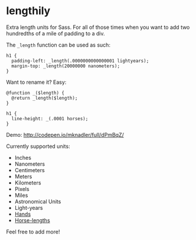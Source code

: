 # lengthily
Extra length units for Sass.
For all of those times when you want to add two hundredths of a mile of padding to a div.

The `_length` function can be used as such:

    h1 {
      padding-left: _length(.0000000000000001 lightyears);
      margin-top: _length(20000000 nanometers);
    }
    
Want to rename it? Easy:

    @function _($length) {
      @return _length($length);
    }
    
    h1 {
      line-height: _(.0001 horses);
    }
    
Demo: http://codepen.io/mknadler/full/dPmBqZ/
    
Currently supported units:

* Inches
* Nanometers
* Centimeters
* Meters
* Kilometers
* Pixels
* Miles
* Astronomical Units
* Light-years
* [Hands](http://en.wikipedia.org/wiki/Hand_%28unit%29)
* [Horse-lengths](http://en.wikipedia.org/wiki/Horse_length)

Feel free to add more!
